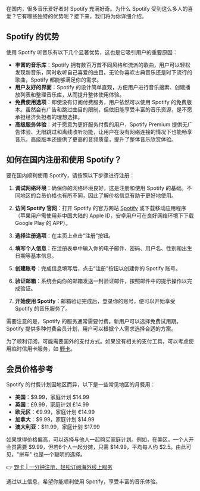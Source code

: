 在国内，很多音乐爱好者对 Spotify 充满好奇。为什么 Spotify 受到这么多人的喜爱？它有哪些独特的优势呢？接下来，我们将为你详细介绍。

## Spotify 的优势

使用 Spotify 听音乐有以下几个显著优势，这也是它吸引用户的重要原因：

- **丰富的音乐库**：Spotify 拥有数百万首不同风格和流派的歌曲，用户可以轻松发现新音乐，同时收听自己喜爱的曲目。无论你喜欢古典音乐还是时下流行的歌曲，Spotify 都能够满足你的需求。
- **用户友好的界面**：Spotify 的设计简单直观，方便用户进行音乐搜索、创建播放列表和整理音乐库，从而提升整体使用体验。
- **免费使用选项**：即使没有订阅付费服务，用户依然可以使用 Spotify 的免费版本。虽然会有广告和跳过曲目的限制，但依旧能享受丰富的音乐资源，是不愿承担经济负担者的理想选择。
- **高级服务体验**：对于愿意为更好服务付费的用户，Spotify Premium 提供无广告体验、无限跳过和离线收听功能，让用户在没有网络连接的情况下也能畅享音乐。高级版本还提供了更高的音频质量，提升了整体音乐欣赏体验。

## 如何在国内注册和使用 Spotify？

要在国内顺利使用 Spotify，请按照以下步骤进行注册：

1. **调试网络环境**：确保你的网络环境良好，这是注册和使用 Spotify 的基础。不同地区的会员价格也有所不同，因此了解价格信息有助于更好地使用。
   
2. **访问 Spotify 官网**：打开 Spotify 的官方网站 [Spotify](https://www.spotify.com/) 或下载移动应用程序（苹果用户需使用非中国大陆的 Apple ID，安卓用户可在良好网络环境下下载 Google Play 的 APP）。

3. **选择注册选项**：在主页上点击“注册”按钮。

4. **填写个人信息**：在注册表单中输入你的电子邮件、密码、用户名、性别和出生日期等基本信息。

5. **创建账号**：完成信息填写后，点击“注册”按钮以创建你的 Spotify 账号。

6. **验证邮箱**：系统会向你的邮箱发送一封验证邮件，按照邮件中的提示操作以完成验证。

7. **开始使用 Spotify**：邮箱验证完成后，登录你的账号，便可以开始享受 Spotify 的音乐服务了。

需要注意的是，Spotify 的服务通常需要付费。新用户可以选择免费试用期。Spotify 提供多种付费会员计划，用户可以根据个人需求选择合适的方案。

为了顺利订阅，可能需要国外的支付方式。如果没有相关的支付工具，可以考虑使用临时信用卡服务，如 [野卡](https://bit.ly/bewildcard)。

## 会员价格参考

Spotify 的付费计划因地区而异，以下是一些常见地区的月费用：

- **美国**：$9.99，家庭计划 $14.99
- **英国**：£9.99，家庭计划 £14.99
- **欧元区**：€9.99，家庭计划 €14.99
- **加拿大**：$9.99，家庭计划 $14.99
- **澳大利亚**：$11.99，家庭计划 $17.99

如果觉得价格偏高，可以选择与他人一起购买家庭计划。例如，在美区，一个人开会员需要 $9.99，但若6个人一起分摊，只需 $14.99，平均每人约 $2.5。由此可见，"拼车" 也是一个聪明的选择。

👉 [野卡 | 一分钟注册，轻松订阅海外线上服务](https://bit.ly/bewildcard)

通过以上信息，希望你能顺利使用 Spotify，享受丰富的音乐体验。